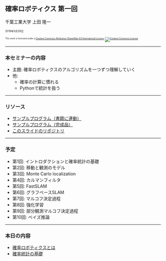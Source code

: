 ## 確率ロボティクス 第一回

千葉工業大学 上田 隆一

<span style="font-size:60%">2019年5月29日</span>

<p style="font-size:50%">
This work is licensed under a <a rel="license" href="http://creativecommons.org/licenses/by-sa/4.0/">Creative Commons Attribution-ShareAlike 4.0 International License</a>.
<a rel="license" href="http://creativecommons.org/licenses/by-sa/4.0/">
<img alt="Creative Commons License" style="border-width:0" src="https://i.creativecommons.org/l/by-sa/4.0/88x31.png" /></a>
</p>

---

### 本セミナーの内容

* 主題: 確率ロボティクスのアルゴリズムを一つずつ理解していく
* 他:
    * 確率の計算に慣れる
    * Pythonで統計を扱う

---

### リソース

* [サンプルプログラム（書籍に連動）](https://github.com/ryuichiueda/LNPR_BOOK_CODES)
* [サンプルプログラム（完成品）](https://github.com/ryuichiueda/LNPR)
* [このスライドのリポジトリ](https://github.com/ryuichiueda/LNPR_SLIDES)

---

### 予定

* 第1回: イントロダクションと確率統計の基礎
* 第2回: 移動と観測のモデル
* 第3回: Monte Carlo localization
* 第4回: カルマンフィルタ
* 第5回: FastSLAM
* 第6回: グラフベースSLAM
* 第7回: マルコフ決定過程
* 第8回: 強化学習
* 第9回: 部分観測マルコフ決定過程
* 第10回: ベイズ推論

---

### 本日の内容

* [確率ロボティクスとは](https://ryuichiueda.github.io/LNPR_SLIDES/10min/chap1_10min.html)
* [確率統計の基礎](https://ryuichiueda.github.io/LNPR_SLIDES/60min/chap2_60min.html)

